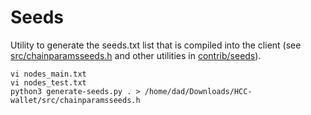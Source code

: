 # Seeds

Utility to generate the seeds.txt list that is compiled into the client
(see [src/chainparamsseeds.h](/src/chainparamsseeds.h) and other utilities in [contrib/seeds](/contrib/seeds)).

    vi nodes_main.txt
    vi nodes_test.txt
    python3 generate-seeds.py . > /home/dad/Downloads/HCC-wallet/src/chainparamsseeds.h
